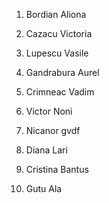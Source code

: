
1. Bordian Aliona

2. Cazacu Victoria

3. Lupescu Vasile

4. Gandrabura Aurel

5. Crimneac Vadim


6. Victor Noni

7. Nicanor gvdf

8. Diana Lari
9. Cristina Bantus
10. Gutu Ala

